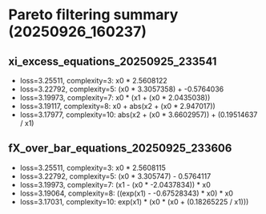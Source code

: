 # Pareto filtering summary (20250926_160237)

## xi_excess_equations_20250925_233541
- loss=3.25511, complexity=3: x0 * 2.5608122
- loss=3.22792, complexity=5: (x0 * 3.3057358) + -0.5764036
- loss=3.19973, complexity=7: x0 * (x1 + (x0 * 2.0435038))
- loss=3.19117, complexity=8: x0 + abs(x2 + (x0 * 2.947017))
- loss=3.17977, complexity=10: abs(x2 + (x0 * 3.6602957)) + (0.19514637 / x1)

## fX_over_bar_equations_20250925_233606
- loss=3.25511, complexity=3: x0 * 2.5608115
- loss=3.22792, complexity=5: (x0 * 3.305747) - 0.5764117
- loss=3.19973, complexity=7: (x1 - (x0 * -2.0437834)) * x0
- loss=3.19064, complexity=8: ((exp(x1) - -0.67528343) * x0) * x0
- loss=3.17031, complexity=10: exp(x1) * (x0 * (x0 + (0.18265225 / x1)))
